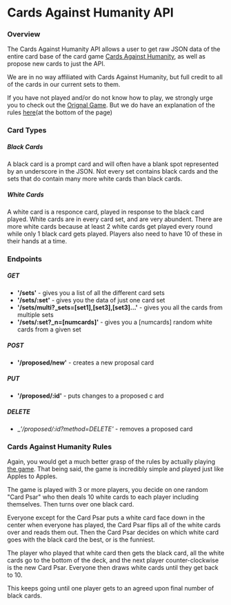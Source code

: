 # Cards Against Humanity API
### Overview
The Cards Against Humanity API allows a user to get raw JSON data of the entire card base of the card game [Cards Against Humanity][cah], as well as propose new cards to just the API.

We are in no way affiliated with Cards Against Humanity, but full credit to all of the cards in our current sets to them.

If you have not played and/or do not know how to play, we strongly urge you to check out the [Orignal Game][cah]. But we do have an explanation of the rules [here](#Cards-Against-Humanity-Rules)(at the bottom of the page)

### Card Types

##### Black Cards
A black card is a prompt card and will often have a blank spot represented by an underscore in the JSON. Not every set contains black cards and the sets that do contain many more white cards than black cards.

##### White Cards
A white card is a responce card, played in response to the black card played. White cards are in every card set, and are very abundent. There are more white cards because at least 2 white cards get played every round while only 1 black card gets played. Players also need to have 10 of these in their hands at a time.

### Endpoints

##### GET
* __'/sets'__ - gives you a list of all the different card sets
* __'/sets/:set'__ - gives you the data of just one card set
* __'/sets/multi?\_sets=[set1],[set3],[set3]...'__ - gives you all the cards from multiple sets
* __'/sets/:set?\_n=[numcards]'__ - gives you a [numcards] random white cards from a given set  

##### POST
* __'/proposed/new'__ - creates a new proposal card

##### PUT
* __'/proposed/:id'__ - puts changes to a proposed c ard

##### DELETE
* __'/proposed/:id?_method=DELETE'__ - removes a proposed card

### Cards Against Humanity Rules
Again, you would get a much better grasp of the rules by actually playing [the game][cah].
That being said, the game is incredibly simple and played just like Apples to Apples.   

The game is played with 3 or more players, you decide on one random "Card Psar" who then deals 10 white cards to each player including themselves. Then turns over one black card.  

Everyone except for the Card Psar puts a white card face down in the center when everyone has played, the Card Psar flips all of the white cards over and reads them out. Then the Card Psar decides on which white card goes with the black card the best, or is the funniest.  

The player who played that white card then gets the black card, all the white cards go to the bottom of the deck, and the next player counter-clockwise is the new Card Psar. Everyone then draws white cards until they get back to 10.

This keeps going until one player gets to an agreed
upon final number of black cards.




[cah]: https://cardsagainsthumanity.com/